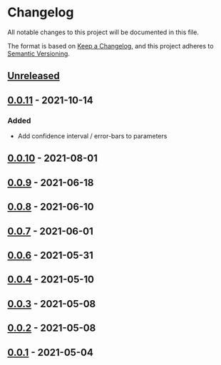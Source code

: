 # Changelog
All notable changes to this project will be documented in this file.

The format is based on [Keep a Changelog](https://keepachangelog.com/en/1.0.0/),
and this project adheres to [Semantic Versioning](https://semver.org/spec/v2.0.0.html).

## [Unreleased]

## [0.0.11] - 2021-10-14
### Added
 - Add confidence interval / error-bars to parameters

## [0.0.10] - 2021-08-01

## [0.0.9] - 2021-06-18

## [0.0.8] - 2021-06-10

## [0.0.7] - 2021-06-01

## [0.0.6] - 2021-05-31

## [0.0.4] - 2021-05-10

## [0.0.3] - 2021-05-08

## [0.0.2] - 2021-05-08

## [0.0.1] - 2021-05-04

[Unreleased]: https://github.com/entropy-lab/entropy-qpu/compare/v0.0.11...HEAD
[0.0.11]: https://github.com/entropy-lab/entropy-qpu/compare/v0.0.10...v0.0.11
[0.0.10]: https://github.com/entropy-lab/entropy-qpu/compare/v0.0.9...v0.0.10
[0.0.9]: https://github.com/entropy-lab/entropy-qpu/compare/v0.0.8...v0.0.9
[0.0.8]: https://github.com/entropy-lab/entropy-qpu/compare/v0.0.7...v0.0.8
[0.0.7]: https://github.com/entropy-lab/entropy-qpu/compare/v0.0.6...v0.0.7
[0.0.6]: https://github.com/entropy-lab/entropy-qpu/compare/v0.0.4...v0.0.6
[0.0.4]: https://github.com/entropy-lab/entropy-qpu/compare/v0.0.3...v0.0.4
[0.0.3]: https://github.com/entropy-lab/entropy-qpu/compare/v0.0.2...v0.0.3
[0.0.2]: https://github.com/entropy-lab/entropy-qpu/compare/v0.0.1...v0.0.2
[0.0.1]: https://github.com/entropy-lab/entropy-qpu/releases/tag/v0.0.1
